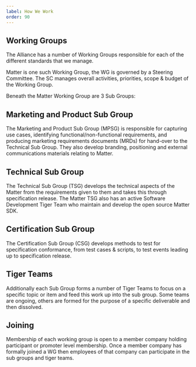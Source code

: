 ```yaml
---
label: How We Work
order: 90
---
```

## Working Groups

The Alliance has a number of Working Groups responsible for each of the different standards that we manage.

Matter is one such Working Group, the WG is governed by a Steering Committee. The SC manages overall activities, priorities, scope & budget of the Working Group.

Beneath the Matter Working Group are 3 Sub Groups:

## Marketing and Product Sub Group

The Marketing and Product Sub Group (MPSG) is responsible for capturing use cases, identifying functional/non-functional requirements, and producing marketing requirements documents (MRDs) for hand-over to the Technical Sub Group.
They also develop branding, positioning and external communications materials relating to Matter.

## Technical Sub Group

The Technical Sub Group (TSG) develops the technical aspects of the Matter from the requirements given to them and takes this through specification release.
The Matter TSG also has an active Software Development Tiger Team who maintain and develop the open source Matter SDK.

## Certification Sub Group

The Certification Sub Group (CSG) develops methods to test for specification conformance, from test cases & scripts, to test events leading up to specification release.

## Tiger Teams

Additionally each Sub Group forms a number of Tiger Teams to focus on a specific topic or item and feed this work up into the sub group. Some teams are ongoing, others are formed for the purpose of a specific deliverable and then dissolved.

## Joining

Membership of each working group is open to a member company holding participant or promoter level membership. Once a member company has formally joined a WG then employees of that company can participate in the sub groups and tiger teams.
